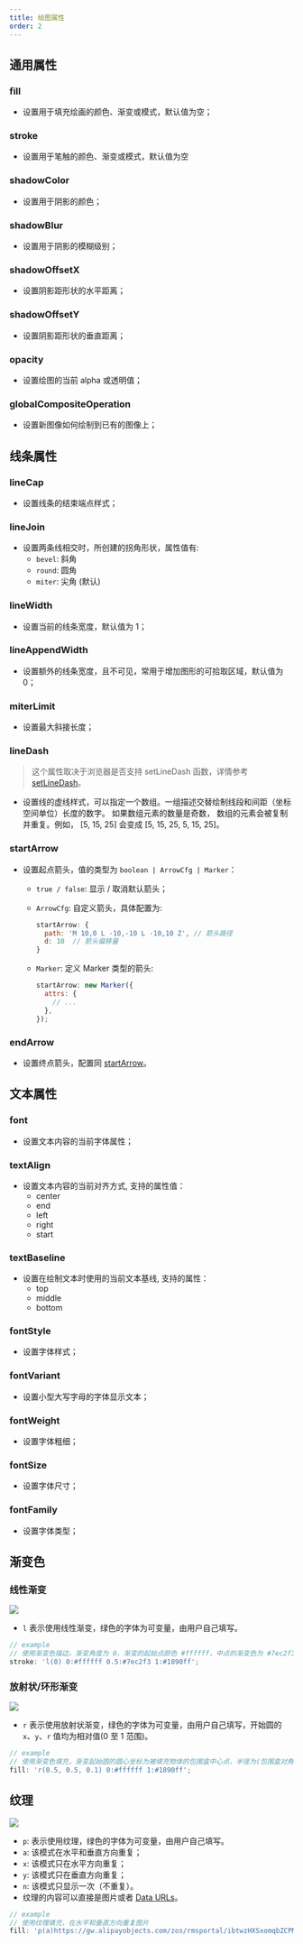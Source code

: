 ```yaml
---
title: 绘图属性
order: 2
---
```


## 通用属性

### fill

- 设置用于填充绘画的颜色、渐变或模式，默认值为空；

### stroke

- 设置用于笔触的颜色、渐变或模式，默认值为空

### shadowColor

- 设置用于阴影的颜色；

### shadowBlur

- 设置用于阴影的模糊级别；

### shadowOffsetX

- 设置阴影距形状的水平距离；

### shadowOffsetY

- 设置阴影距形状的垂直距离；

### opacity

- 设置绘图的当前 alpha 或透明值；

### globalCompositeOperation

- 设置新图像如何绘制到已有的图像上；

## 线条属性

### lineCap

- 设置线条的结束端点样式；

### lineJoin

- 设置两条线相交时，所创建的拐角形状，属性值有:
  - `bevel`: 斜角
  - `round`: 圆角
  - `miter`: 尖角 (默认)

### lineWidth

- 设置当前的线条宽度，默认值为 1；

### lineAppendWidth

- 设置额外的线条宽度，且不可见，常用于增加图形的可拾取区域，默认值为 0；

### miterLimit

- 设置最大斜接长度；

### lineDash

> 这个属性取决于浏览器是否支持 setLineDash 函数，详情参考 [setLineDash](https://developer.mozilla.org/en-US/docs/Web/API/CanvasRenderingContext2D/setLineDash)。

- 设置线的虚线样式，可以指定一个数组。一组描述交替绘制线段和间距（坐标空间单位）长度的数字。 如果数组元素的数量是奇数， 数组的元素会被复制并重复。例如， [5, 15, 25] 会变成 [5, 15, 25, 5, 15, 25]。

### startArrow

- 设置起点箭头，值的类型为 `boolean | ArrowCfg | Marker`：

  - `true / false`: 显示 / 取消默认箭头；
  - `ArrowCfg`: 自定义箭头，具体配置为:

    ```js
    startArrow: {
      path: 'M 10,0 L -10,-10 L -10,10 Z', // 箭头路径
      d: 10  // 箭头偏移量
    }
    ```

  - `Marker`: 定义 Marker 类型的箭头:

    ```js
    startArrow: new Marker({
      attrs: {
        // ...
      },
    });
    ```

### endArrow

- 设置终点箭头，配置同 [startArrow](#startarrow)。

## 文本属性

### font

- 设置文本内容的当前字体属性；

### textAlign

- 设置文本内容的当前对齐方式, 支持的属性值：
  - center
  - end
  - left
  - right
  - start

### textBaseline

- 设置在绘制文本时使用的当前文本基线, 支持的属性：
  - top
  - middle
  - bottom

### fontStyle

- 设置字体样式；

### fontVariant

- 设置小型大写字母的字体显示文本；

### fontWeight

- 设置字体粗细；

### fontSize

- 设置字体尺寸；

### fontFamily

- 设置字体类型；

## 渐变色

### 线性渐变

![](https://gw.alipayobjects.com/zos/rmsportal/ieWkhtoHOijxweuNFWdz.png)

- `l` 表示使用线性渐变，绿色的字体为可变量，由用户自己填写。

```js
// example
// 使用渐变色描边，渐变角度为 0，渐变的起始点颜色 #ffffff，中点的渐变色为 #7ec2f3，结束的渐变色为 #1890ff
stroke: 'l(0) 0:#ffffff 0.5:#7ec2f3 1:#1890ff';
```

### 放射状/环形渐变

![](https://gw.alipayobjects.com/zos/rmsportal/qnvmbtSBGxQlcuVOWkdu.png#width=)

- `r` 表示使用放射状渐变，绿色的字体为可变量，由用户自己填写，开始圆的 `x`、`y`、`r` 值均为相对值(0 至 1 范围)。

```js
// example
// 使用渐变色填充，渐变起始圆的圆心坐标为被填充物体的包围盒中心点，半径为(包围盒对角线长度 / 2) 的 0.1 倍，渐变的起始点颜色 #ffffff，中点的渐变色为 #7ec2f3，结束的渐变色为 #1890ff
fill: 'r(0.5, 0.5, 0.1) 0:#ffffff 1:#1890ff';
```

## 纹理

![](https://gw.alipayobjects.com/zos/rmsportal/NjtjUimlJtmvXljsETAJ.png#width=)

- `p`: 表示使用纹理，绿色的字体为可变量，由用户自己填写。
- `a`: 该模式在水平和垂直方向重复；
- `x`: 该模式只在水平方向重复；
- `y`: 该模式只在垂直方向重复；
- `n`: 该模式只显示一次（不重复）。
- 纹理的内容可以直接是图片或者 [Data URLs](https://developer.mozilla.org/en-US/docs/Web/HTTP/Basics_of_HTTP/Data_URIs)。

```js
// example
// 使用纹理填充，在水平和垂直方向重复图片
fill: 'p(a)https://gw.alipayobjects.com/zos/rmsportal/ibtwzHXSxomqbZCPMLqS.png';
```
